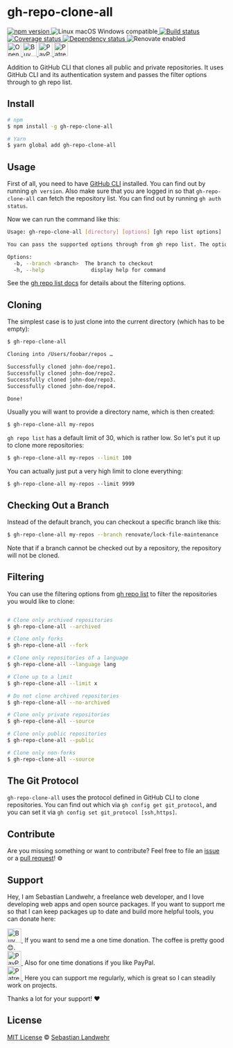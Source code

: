 <!-- TITLE/ -->
# gh-repo-clone-all
<!-- /TITLE -->

<!-- BADGES/ -->
  <p>
    <a href="https://npmjs.org/package/gh-repo-clone-all">
      <img
        src="https://img.shields.io/npm/v/gh-repo-clone-all.svg"
        alt="npm version"
      >
    </a><img src="https://img.shields.io/badge/os-linux%20%7C%C2%A0macos%20%7C%C2%A0windows-blue" alt="Linux macOS Windows compatible"><a href="https://github.com/dword-design/gh-repo-clone-all/actions">
      <img
        src="https://github.com/dword-design/gh-repo-clone-all/workflows/build/badge.svg"
        alt="Build status"
      >
    </a><a href="https://codecov.io/gh/dword-design/gh-repo-clone-all">
      <img
        src="https://codecov.io/gh/dword-design/gh-repo-clone-all/branch/master/graph/badge.svg"
        alt="Coverage status"
      >
    </a><a href="https://david-dm.org/dword-design/gh-repo-clone-all">
      <img src="https://img.shields.io/david/dword-design/gh-repo-clone-all" alt="Dependency status">
    </a><img src="https://img.shields.io/badge/renovate-enabled-brightgreen" alt="Renovate enabled"><br/><a href="https://gitpod.io/#https://github.com/dword-design/gh-repo-clone-all">
      <img
        src="https://gitpod.io/button/open-in-gitpod.svg"
        alt="Open in Gitpod"
        height="32"
      >
    </a><a href="https://www.buymeacoffee.com/dword">
      <img
        src="https://www.buymeacoffee.com/assets/img/guidelines/download-assets-sm-2.svg"
        alt="Buy Me a Coffee"
        height="32"
      >
    </a><a href="https://paypal.me/SebastianLandwehr">
      <img
        src="https://sebastianlandwehr.com/images/paypal.svg"
        alt="PayPal"
        height="32"
      >
    </a><a href="https://www.patreon.com/dworddesign">
      <img
        src="https://sebastianlandwehr.com/images/patreon.svg"
        alt="Patreon"
        height="32"
      >
    </a>
</p>
<!-- /BADGES -->

<!-- DESCRIPTION/ -->
Addition to GitHub CLI that clones all public and private repositories. It uses GitHub CLI and its authentication system and passes the filter options through to gh repo list.
<!-- /DESCRIPTION -->

<!-- INSTALL/ -->
## Install

```bash
# npm
$ npm install -g gh-repo-clone-all

# Yarn
$ yarn global add gh-repo-clone-all
```
<!-- /INSTALL -->

## Usage

First of all, you need to have [GitHub CLI](https://cli.github.com/manual/) installed. You can find out by running `gh version`. Also make sure that you are logged in so that `gh-repo-clone-all` can fetch the repository list. You can find out by running `gh auth status`.

Now we can run the command like this:

```bash
Usage: gh-repo-clone-all [directory] [options] [gh repo list options] 

You can pass the supported options through from gh repo list. The options below are additional.

Options:
  -b, --branch <branch>  The branch to checkout
  -h, --help               display help for command
```

See the [gh repo list docs](https://cli.github.com/manual/gh_repo_list) for details about the filtering options.

## Cloning

The simplest case is to just clone into the current directory (which has to be empty):

```bash
$ gh-repo-clone-all

Cloning into /Users/foobar/repos …

Successfully cloned john-doe/repo1.
Successfully cloned john-doe/repo2.
Successfully cloned john-doe/repo3.
Successfully cloned john-doe/repo4.

Done!
```

Usually you will want to provide a directory name, which is then created:

```bash
$ gh-repo-clone-all my-repos
```

`gh repo list` has a default limit of 30, which is rather low. So let's put it up to clone more repositories:

```bash
$ gh-repo-clone-all my-repos --limit 100
```

You can actually just put a very high limit to clone everything:

```hash
$ gh-repo-clone-all my-repos --limit 9999
```

## Checking Out a Branch

Instead of the default branch, you can checkout a specific branch like this:

```bash
$ gh-repo-clone-all my-repos --branch renovate/lock-file-maintenance
```

Note that if a branch cannot be checked out by a repository, the repository will not be cloned.

## Filtering

You can use the filtering options from [gh repo list](https://cli.github.com/manual/gh_repo_list) to filter the repositories you would like to clone:

```bash

# Clone only archived repositories
$ gh-repo-clone-all --archived

# Clone only forks
$ gh-repo-clone-all --fork

# Clone only repositories of a language
$ gh-repo-clone-all --language lang

# Clone up to a limit
$ gh-repo-clone-all --limit x

# Do not clone archived repositories
$ gh-repo-clone-all --no-archived

# Clone only private repositories
$ gh-repo-clone-all --source

# Clone only public repositories
$ gh-repo-clone-all --public

# Clone only non-forks
$ gh-repo-clone-all --source
```

## The Git Protocol

`gh-repo-clone-all` uses the protocol defined in GitHub CLI to clone repositories. You can find out which via `gh config get git_protocol`, and you can set it via `gh config set git_protocol [ssh,https]`.

<!-- LICENSE/ -->
## Contribute

Are you missing something or want to contribute? Feel free to file an [issue](https://github.com/dword-design/gh-repo-clone-all/issues) or a [pull request](https://github.com/dword-design/gh-repo-clone-all/pulls)! ⚙️

## Support

Hey, I am Sebastian Landwehr, a freelance web developer, and I love developing web apps and open source packages. If you want to support me so that I can keep packages up to date and build more helpful tools, you can donate here:

<p>
  <a href="https://www.buymeacoffee.com/dword">
    <img
      src="https://www.buymeacoffee.com/assets/img/guidelines/download-assets-sm-2.svg"
      alt="Buy Me a Coffee"
      height="32"
    >
  </a>&nbsp;If you want to send me a one time donation. The coffee is pretty good 😊.<br/>
  <a href="https://paypal.me/SebastianLandwehr">
    <img
      src="https://sebastianlandwehr.com/images/paypal.svg"
      alt="PayPal"
      height="32"
    >
  </a>&nbsp;Also for one time donations if you like PayPal.<br/>
  <a href="https://www.patreon.com/dworddesign">
    <img
      src="https://sebastianlandwehr.com/images/patreon.svg"
      alt="Patreon"
      height="32"
    >
  </a>&nbsp;Here you can support me regularly, which is great so I can steadily work on projects.
</p>

Thanks a lot for your support! ❤️

## License

[MIT License](https://opensource.org/licenses/MIT) © [Sebastian Landwehr](https://sebastianlandwehr.com)
<!-- /LICENSE -->
